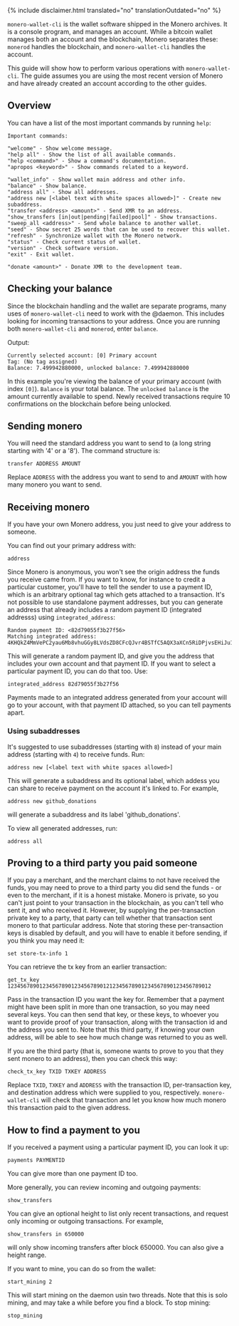 {% include disclaimer.html translated="no" translationOutdated="no" %}

`monero-wallet-cli` is the wallet software shipped in the Monero archives. It is a console program,
and manages an account. While a bitcoin wallet manages both an account and the blockchain,
Monero separates these: `monerod` handles the blockchain, and `monero-wallet-cli` handles the account.

This guide will show how to perform various operations with `monero-wallet-cli`. The guide assumes you are using the most recent version of Monero and have already created an account according to the other guides.

## Overview

You can have a list of the most important commands by running `help`:

```
Important commands:

"welcome" - Show welcome message.
"help all" - Show the list of all available commands.
"help <command>" - Show a command's documentation.
"apropos <keyword>" - Show commands related to a keyword.

"wallet_info" - Show wallet main address and other info.
"balance" - Show balance.
"address all" - Show all addresses.
"address new [<label text with white spaces allowed>]" - Create new subaddress.
"transfer <address> <amount>" - Send XMR to an address.
"show_transfers [in|out|pending|failed|pool]" - Show transactions.
"sweep_all <address>" - Send whole balance to another wallet.
"seed" - Show secret 25 words that can be used to recover this wallet.
"refresh" - Synchronize wallet with the Monero network.
"status" - Check current status of wallet.
"version" - Check software version.
"exit" - Exit wallet.

"donate <amount>" - Donate XMR to the development team.
```

## Checking your balance

Since the blockchain handling and the wallet are separate programs, many uses of `monero-wallet-cli`
need to work with the @daemon. This includes looking for incoming transactions to your address.
Once you are running both `monero-wallet-cli` and `monerod`, enter `balance`.

Output:

```
Currently selected account: [0] Primary account
Tag: (No tag assigned)
Balance: 7.499942880000, unlocked balance: 7.499942880000
```

In this example you're viewing the balance of your primary account (with index `[0]`). `Balance` is your total balance. The `unlocked balance` is the amount currently available to spend. Newly received transactions require 10 confirmations on the blockchain before being unlocked. 

## Sending monero

You will need the standard address you want to send to (a long string starting with '4' or a '8'). The  command structure is:

```
transfer ADDRESS AMOUNT
```

Replace `ADDRESS` with the address you want to send to and `AMOUNT` with how many monero you want to send.

## Receiving monero

If you have your own Monero address, you just need to give your address to someone.

You can find out your primary address with:

```
address
```

Since Monero is anonymous, you won't see the origin address the funds you receive came from. If you
want to know, for instance to credit a particular customer, you'll have to tell the sender to use
a payment ID, which is an arbitrary optional tag which gets attached to a transaction. It's not possible to use standalone payment addresses, but you can generate an address that already includes a random payment ID (integrated addresss) using `integrated_address`:

```
Random payment ID: <82d79055f3b27f56>
Matching integrated address: 4KHQkZ4MmVePC2yau6Mb8vhuGGy8LVdsZD8CFcQJvr4BSTfC5AQX3aXCn5RiDPjvsEHiJu1TC1ybR8pRTCbZM5bhTrAD3HDwWMtAn1K7nV
```

This will generate a random payment ID, and give you the address that includes your own account
and that payment ID. If you want to select a particular payment ID, you can do that too. Use:

```
integrated_address 82d79055f3b27f56
```

Payments made to an integrated address generated from your account will go to your account,
with that payment ID attached, so you can tell payments apart.

### Using subaddresses

It's suggested to use subaddresses (starting with `8`) instead of your main address (starting with `4`) to receive funds. Run:

```
address new [<label text with white spaces allowed>]
```

This will generate a subaddress and its optional label, which addess you can share to receive payment on the account it's linked to.
For example, 

```
address new github_donations
```

will generate a subaddress and its label 'github_donations'. 

To view all generated addresses, run:

```
address all
```

## Proving to a third party you paid someone

If you pay a merchant, and the merchant claims to not have received the funds, you may need
to prove to a third party you did send the funds - or even to the merchant, if it is a honest
mistake. Monero is private, so you can't just point to your transaction in the blockchain,
as you can't tell who sent it, and who received it. However, by supplying the per-transaction
private key to a party, that party can tell whether that transaction sent monero to that
particular address. Note that storing these per-transaction keys is disabled by default, and
you will have to enable it before sending, if you think you may need it:

```
set store-tx-info 1
```

You can retrieve the tx key from an earlier transaction:

```
get_tx_key 1234567890123456789012345678901212345678901234567890123456789012
```

Pass in the transaction ID you want the key for. Remember that a payment might have been
split in more than one transaction, so you may need several keys. You can then send that key,
or these keys, to whoever you want to provide proof of your transaction, along with the
transaction id and the address you sent to. Note that this third party, if knowing your
own address, will be able to see how much change was returned to you as well.

If you are the third party (that is, someone wants to prove to you that they sent monero
to an address), then you can check this way:

```
check_tx_key TXID TXKEY ADDRESS
```

Replace `TXID`, `TXKEY` and `ADDRESS` with the transaction ID, per-transaction key, and destination
address which were supplied to you, respectively. `monero-wallet-cli` will check that transaction
and let you know how much monero this transaction paid to the given address.

## How to find a payment to you

If you received a payment using a particular payment ID, you can look it up:

```
payments PAYMENTID
```

You can give more than one payment ID too.

More generally, you can review incoming and outgoing payments:

```
show_transfers
```

You can give an optional height to list only recent transactions, and request
only incoming or outgoing transactions. For example,

```
show_transfers in 650000
```

will only show incoming transfers after block 650000. You can also give a height
range.

If you want to mine, you can do so from the wallet:

```
start_mining 2
```

This will start mining on the daemon usin two threads. Note that this is solo mining,
and may take a while before you find a block. To stop mining:

```
stop_mining
```
